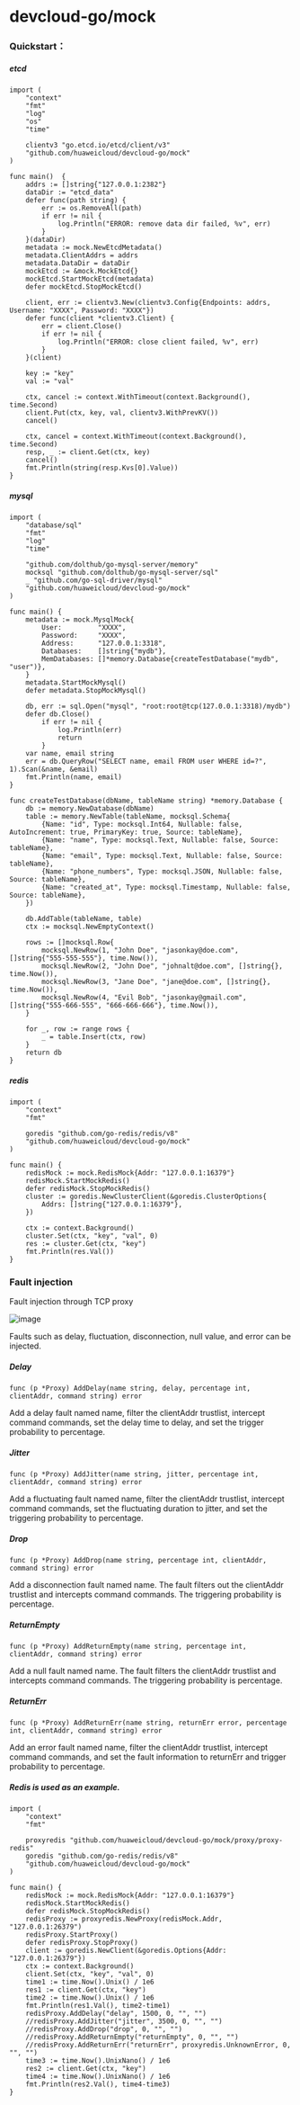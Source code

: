 # devcloud-go/mock

### Quickstart：

##### etcd

```bigquery
import (
    "context"
    "fmt"
    "log"
    "os"
    "time"
    
    clientv3 "go.etcd.io/etcd/client/v3"
    "github.com/huaweicloud/devcloud-go/mock"
)

func main()  {
    addrs := []string{"127.0.0.1:2382"}
    dataDir := "etcd_data"
    defer func(path string) {
        err := os.RemoveAll(path)
        if err != nil {
            log.Println("ERROR: remove data dir failed, %v", err)
        }
    }(dataDir)
    metadata := mock.NewEtcdMetadata()
    metadata.ClientAddrs = addrs
    metadata.DataDir = dataDir
    mockEtcd := &mock.MockEtcd{}
    mockEtcd.StartMockEtcd(metadata)
    defer mockEtcd.StopMockEtcd()
    
    client, err := clientv3.New(clientv3.Config{Endpoints: addrs, Username: "XXXX", Password: "XXXX"})
    defer func(client *clientv3.Client) {
        err = client.Close()
        if err != nil {
            log.Println("ERROR: close client failed, %v", err)
        }
    }(client)
    
    key := "key"
    val := "val"
    
    ctx, cancel := context.WithTimeout(context.Background(), time.Second)
    client.Put(ctx, key, val, clientv3.WithPrevKV())
    cancel()
    
    ctx, cancel = context.WithTimeout(context.Background(), time.Second)
    resp, _ := client.Get(ctx, key)
    cancel()
    fmt.Println(string(resp.Kvs[0].Value))
}

```

##### mysql

```bigquery
import (
    "database/sql"
    "fmt"
    "log"
    "time"
    
    "github.com/dolthub/go-mysql-server/memory"
    mocksql "github.com/dolthub/go-mysql-server/sql"
    _ "github.com/go-sql-driver/mysql"
    "github.com/huaweicloud/devcloud-go/mock"
)

func main() {
    metadata := mock.MysqlMock{
        User:         "XXXX",
        Password:     "XXXX",
        Address:      "127.0.0.1:3318",
        Databases:    []string{"mydb"},
        MemDatabases: []*memory.Database{createTestDatabase("mydb", "user")},
    }
    metadata.StartMockMysql()
    defer metadata.StopMockMysql()
    
    db, err := sql.Open("mysql", "root:root@tcp(127.0.0.1:3318)/mydb")
    defer db.Close()
        if err != nil {
            log.Println(err)
            return 
        }
    var name, email string
    err = db.QueryRow("SELECT name, email FROM user WHERE id=?", 1).Scan(&name, &email)
    fmt.Println(name, email)
}

func createTestDatabase(dbName, tableName string) *memory.Database {
    db := memory.NewDatabase(dbName)
    table := memory.NewTable(tableName, mocksql.Schema{
        {Name: "id", Type: mocksql.Int64, Nullable: false, AutoIncrement: true, PrimaryKey: true, Source: tableName},
        {Name: "name", Type: mocksql.Text, Nullable: false, Source: tableName},
        {Name: "email", Type: mocksql.Text, Nullable: false, Source: tableName},
        {Name: "phone_numbers", Type: mocksql.JSON, Nullable: false, Source: tableName},
        {Name: "created_at", Type: mocksql.Timestamp, Nullable: false, Source: tableName},
    })
    
    db.AddTable(tableName, table)
    ctx := mocksql.NewEmptyContext()
    
    rows := []mocksql.Row{
        mocksql.NewRow(1, "John Doe", "jasonkay@doe.com", []string{"555-555-555"}, time.Now()),
        mocksql.NewRow(2, "John Doe", "johnalt@doe.com", []string{}, time.Now()),
        mocksql.NewRow(3, "Jane Doe", "jane@doe.com", []string{}, time.Now()),
        mocksql.NewRow(4, "Evil Bob", "jasonkay@gmail.com", []string{"555-666-555", "666-666-666"}, time.Now()),
    }
    
    for _, row := range rows {
        _ = table.Insert(ctx, row)
    }
    return db
}
```

##### redis

```bigquery
import (
    "context"
    "fmt"
    
    goredis "github.com/go-redis/redis/v8"
    "github.com/huaweicloud/devcloud-go/mock"
)

func main() {
    redisMock := mock.RedisMock{Addr: "127.0.0.1:16379"}
    redisMock.StartMockRedis()
    defer redisMock.StopMockRedis()
    cluster := goredis.NewClusterClient(&goredis.ClusterOptions{
        Addrs: []string{"127.0.0.1:16379"},
    })
    
    ctx := context.Background()
    cluster.Set(ctx, "key", "val", 0)
    res := cluster.Get(ctx, "key")
    fmt.Println(res.Val())
}
```

### Fault injection
Fault injection through TCP proxy

![image](../img/proxy.png)

Faults such as delay, fluctuation, disconnection, null value, and error can be injected.

##### Delay
```bigquery
func (p *Proxy) AddDelay(name string, delay, percentage int, clientAddr, command string) error
```
Add a delay fault named name, filter the clientAddr trustlist, intercept command commands, set the delay time to delay, and set the trigger probability to percentage.

##### Jitter
```bigquery
func (p *Proxy) AddJitter(name string, jitter, percentage int, clientAddr, command string) error
```
Add a fluctuating fault named name, filter the clientAddr trustlist, intercept command commands, set the fluctuating duration to jitter, and set the triggering probability to percentage.

##### Drop
```bigquery
func (p *Proxy) AddDrop(name string, percentage int, clientAddr, command string) error
```
Add a disconnection fault named name. The fault filters out the clientAddr trustlist and intercepts command commands. The triggering probability is percentage.

##### ReturnEmpty
```bigquery
func (p *Proxy) AddReturnEmpty(name string, percentage int, clientAddr, command string) error
```
Add a null fault named name. The fault filters the clientAddr trustlist and intercepts command commands. The triggering probability is percentage.

##### ReturnErr
```bigquery
func (p *Proxy) AddReturnErr(name string, returnErr error, percentage int, clientAddr, command string) error
```
Add an error fault named name, filter the clientAddr trustlist, intercept command commands, and set the fault information to returnErr and trigger probability to percentage.

##### Redis is used as an example.
```bigquery
import (
    "context"
    "fmt"
    
    proxyredis "github.com/huaweicloud/devcloud-go/mock/proxy/proxy-redis"
    goredis "github.com/go-redis/redis/v8"
    "github.com/huaweicloud/devcloud-go/mock"
)

func main() {
    redisMock := mock.RedisMock{Addr: "127.0.0.1:16379"}
    redisMock.StartMockRedis()
    defer redisMock.StopMockRedis()
    redisProxy := proxyredis.NewProxy(redisMock.Addr, "127.0.0.1:26379")
    redisProxy.StartProxy()
    defer redisProxy.StopProxy()
    client := goredis.NewClient(&goredis.Options{Addr: "127.0.0.1:26379"})
    ctx := context.Background()
    client.Set(ctx, "key", "val", 0)
    time1 := time.Now().Unix() / 1e6
    res1 := client.Get(ctx, "key")
    time2 := time.Now().Unix() / 1e6
    fmt.Println(res1.Val(), time2-time1)
    redisProxy.AddDelay("delay", 1500, 0, "", "")
    //redisProxy.AddJitter("jitter", 3500, 0, "", "")
    //redisProxy.AddDrop("drop", 0, "", "")
    //redisProxy.AddReturnEmpty("returnEmpty", 0, "", "")
    //redisProxy.AddReturnErr("returnErr", proxyredis.UnknownError, 0, "", "")
    time3 := time.Now().UnixNano() / 1e6
    res2 := client.Get(ctx, "key")
    time4 := time.Now().UnixNano() / 1e6
    fmt.Println(res2.Val(), time4-time3)
}
```